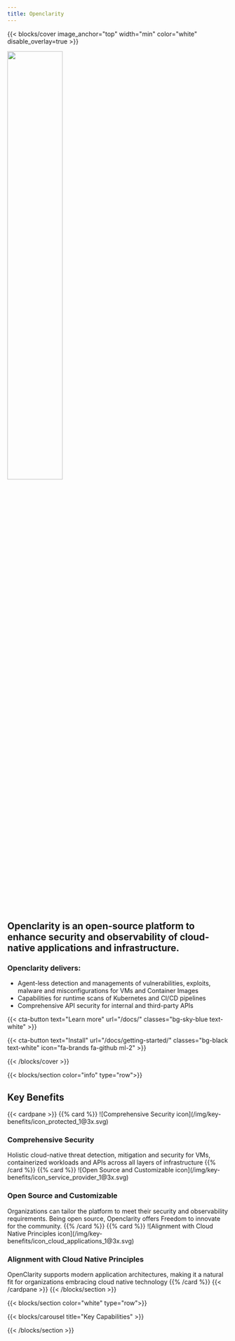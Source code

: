 ```yaml
---
title: Openclarity
---
```


{{< blocks/cover image_anchor="top" width="min" color="white" disable_overlay=true >}}
<div class="bg-white p-5 hero-card col-12 col-sm-10 col-md-8 col-lg-6">

<img class="py-4" src="/img/color-logo/logo.svg" width="50%"/>

<h2 class="hero-header py-4">Openclarity is an open-source platform to enhance security and observability of cloud-native applications and infrastructure.</h2>

<h3 class="hero-subtitle">Openclarity delivers:</h3>
<ul>
<li>Agent-less detection and managements of vulnerabilities, exploits, malware and misconfigurations for VMs and Container Images</li>
<li>Capabilities for runtime scans of Kubernetes and CI/CD pipelines</li>
<li>Comprehensive API security for internal and third-party APIs</li>
</ul>

<div class="mx-auto">
  {{< cta-button text="Learn more" url="/docs/" classes="bg-sky-blue text-white" >}}

  {{< cta-button text="Install" url="/docs/getting-started/" classes="bg-black text-white" icon="fa-brands fa-github ml-2" >}}
</div>

</div>
{{< /blocks/cover >}}

{{< blocks/section color="info" type="row">}}
<!-- FIXME fix background color -->
<h2 class="py-3">Key Benefits</h2>
{{< cardpane >}}
  {{% card %}}
  ![Comprehensive Security icon](/img/key-benefits/icon_protected_1@3x.svg) </br>
  <h3>Comprehensive Security</h3>
  Holistic cloud-native threat detection, mitigation and security for VMs, containerized workloads and APIs across all layers of infrastructure
  {{% /card %}}
  {{% card %}}
  ![Open Source and Customizable icon](/img/key-benefits/icon_service_provider_1@3x.svg) </br>
  <h3>Open Source and Customizable</h3>
  Organizations can tailor the platform to meet their security and observability requirements. Being open source, Openclarity offers Freedom to innovate for the community.
  {{% /card %}}
  {{% card %}}
  ![Alignment with Cloud Native Principles icon](/img/key-benefits/icon_cloud_applications_1@3x.svg) </br>
  <h3>Alignment with Cloud Native Principles</h3>
  OpenClarity supports modern application architectures, making it a natural fit for organizations embracing cloud native technology
  {{% /card %}}
{{< /cardpane >}}
{{< /blocks/section >}}

{{< blocks/section color="white" type="row">}}

{{< blocks/carousel title="Key Capabilities" >}}

{{< /blocks/section >}}
